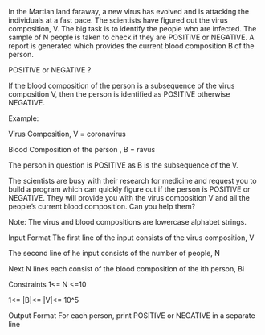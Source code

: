 In the Martian land faraway, a new virus has evolved and is attacking the individuals at a fast pace. The scientists have figured out the virus composition, V. The big task is to identify the people who are infected. The sample of N people is taken to check if they are POSITIVE or NEGATIVE. A report is generated which provides the current blood composition B of the person. 


POSITIVE or NEGATIVE ?

If the blood composition of the person is a subsequence of the virus composition V, then the person is identified as POSITIVE otherwise NEGATIVE.


Example:

Virus Composition, V = coronavirus

Blood Composition of the person , B = ravus


The person in question is POSITIVE as B is the subsequence of the V. 

 

The scientists are busy with their research for medicine and request you to build a program which can quickly figure out if the person is POSITIVE or NEGATIVE. They will provide you with the virus composition V and all the people’s current blood composition. Can you help them?


Note: The virus and blood compositions are lowercase alphabet strings.

Input Format
The first line of the input consists of the virus composition, V

The second line of he input consists of the number of people, N

Next N lines each consist of the blood composition of the ith person, Bi




Constraints
1<= N <=10

1<= |B|<= |V|<= 10^5



Output Format
For each person, print POSITIVE or NEGATIVE in a separate line